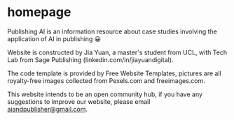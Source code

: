 # homepage
Publishing AI is an information resource about case studies involving the application of AI in publishing :grinning:

Website is constructed by Jia Yuan, a master's student from UCL, with Tech Lab from Sage Publishing (linkedin.com/in/jiayuandigital).

The code template is provided by Free Website Templates, pictures are all royalty-free images collected from Pexels.com and freeimages.com.

This website intends to be an open community hub, if you have any suggestions to improve our website, please email aiandpublisher@gmail.com. 


